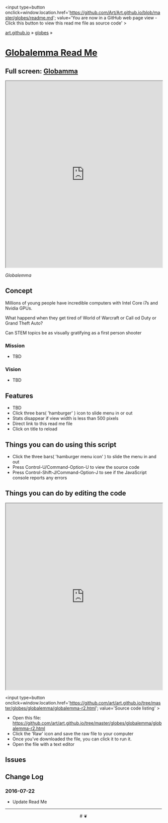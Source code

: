 <span style=display:none; >[You are now in a GitHub source code view - click this link to view Read Me file as a web page]
( https://art.github.io/globes/#readme.md "View file as a web page." ) </span>
<input type=button onclick=window.location.href='https://github.com/Art/Art.github.io/blob/master/globes/readme.md'; 
value='You are now in a GitHub web page view - Click this button to view this read me file as source code' >

[art.github.io]( https://art.github.io ) &raquo;  [globes]( https://art.github.io/globes/ ) &raquo; 

[Globalemma Read Me]( https://art.github.io/globes/globalemma/#readme.md )
===

## Full screen: [Globamma]( https://art.github.io/globes/globalemma/ )


<img src="" style=display:none; width=800 >

<iframe src=https://art.github.io/globes/globalemma/index.html width=100% height=600px ></iframe>


_Globalemma_



## Concept

Millions of young people have incredible computers with Intel Core i7s and Nvidia GPUs.

What happend when they get tired of World of Warcraft or Call od Duty or Grand Theft Auto?

Can STEM topics be as visually gratifying as a first person shooter



### Mission

* TBD


### Vision

* TBD

## Features

* TBD
* Click three bars( 'hamburger' ) icon to slide menu in or out
* Stats disappear if view width is less than 500 pixels
* Direct link to this read me file
* Click on title to reload 


## Things you can do using this script


* Click the three bars( 'hamburger menu icon' ) to slide the menu in and out
* Press Control-U/Command-Option-U to view the source code
* Press Control-Shift-J/Command-Option-J to see if the JavaScript console reports any errors



## Things you can do by editing the code

<iframe src='https://jaanga.github.io/cookbook-html/examples/libraries/ace-editor/ace-view-r1.html#
	https://art.github.io/globes/globalemma/globalemma-r2.html' width=100% height=600 ></iframe>

<input type=button onclick=window.location.href='https://github.com/art/art.github.io/tree/master/globes/globalemma/globalemma-r2.html';
value='Source code listing' >


* Open this file: https://github.com/art/art.github.io/tree/master/globes/globalemma/globalemma-r2.html
* Click the 'Raw' icon and save the raw file to your computer
* Once you've downloaded the file, you can click it to run it.
* Open the file with a text editor


## Issues



## Change Log

### 2016-07-22

* Update Read Me


***

<center title='art.github.io ~ your 3D sunny place' >
# <a href=javascript:window.scrollTo(0,0); style=text-decoration:none; > ❦ </a>
</center>